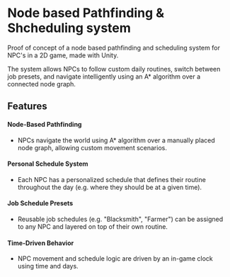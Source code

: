 # Node based Pathfinding & Shcheduling system 

Proof of concept of a node based pathfinding and scheduling system for NPC's in a 2D game, made with Unity.

The system allows NPCs to follow custom daily routines, switch between job presets, and navigate intelligently using an A* algorithm over a connected node graph.

## Features

#### Node-Based Pathfinding
- NPCs navigate the world using A* algorithm over a manually placed node graph, allowing custom movement scenarios.
#### Personal Schedule System
- Each NPC has a personalized schedule that defines their routine throughout the day (e.g. where they should be at a given time).
#### Job Schedule Presets
- Reusable job schedules (e.g. "Blacksmith", "Farmer") can be assigned to any NPC and layered on top of their own routine.
#### Time-Driven Behavior
- NPC movement and schedule logic are driven by an in-game clock using time and days.
